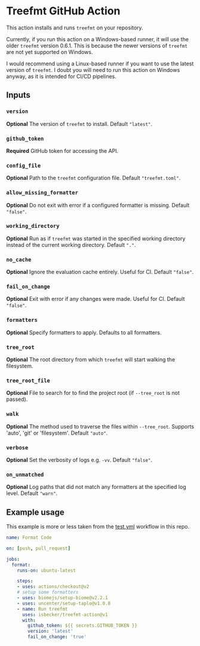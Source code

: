 # Treefmt GitHub Action

This action installs and runs `treefmt` on your repository.

Currently, if you run this action on a Windows-based runner, it will use the older `treefmt` version 0.6.1.
This is because the newer versions of `treefmt` are not yet supported on Windows.

I would recommend using a Linux-based runner if you want to use the latest version of `treefmt`.
I doubt you will need to run this action on Windows anyway, as it is intended for CI/CD pipelines.

## Inputs

### `version`

**Optional** The version of `treefmt` to install. Default `"latest"`.

### `github_token`

**Required** GitHub token for accessing the API.

### `config_file`

**Optional** Path to the `treefmt` configuration file. Default `"treefmt.toml"`.

### `allow_missing_formatter`

**Optional** Do not exit with error if a configured formatter is missing. Default `"false"`.

### `working_directory`

**Optional** Run as if `treefmt` was started in the specified working directory instead of the current working directory. Default `"."`.

### `no_cache`

**Optional** Ignore the evaluation cache entirely. Useful for CI. Default `"false"`.

### `fail_on_change`

**Optional** Exit with error if any changes were made. Useful for CI. Default `"false"`.

### `formatters`

**Optional** Specify formatters to apply. Defaults to all formatters.

### `tree_root`

**Optional** The root directory from which `treefmt` will start walking the filesystem.

### `tree_root_file`

**Optional** File to search for to find the project root (if `--tree_root` is not passed).

### `walk`

**Optional** The method used to traverse the files within `--tree_root`. Supports 'auto', 'git' or 'filesystem'. Default `"auto"`.

### `verbose`

**Optional** Set the verbosity of logs e.g. `-vv`. Default `"false"`.

### `on_unmatched`

**Optional** Log paths that did not match any formatters at the specified log level. Default `"warn"`.

## Example usage

This example is more or less taken from the [test.yml](./.github/workflows/test.yml)
workflow in this repo.

```yaml
name: Format Code

on: [push, pull_request]

jobs:
  format:
    runs-on: ubuntu-latest

    steps:
    - uses: actions/checkout@v2
    # setup some formatters
    - uses: biomejs/setup-biome@v2.2.1
    - uses: uncenter/setup-taplo@v1.0.8
    - name: Run treefmt
      uses: isbecker/treefmt-action@v1
      with:
        github_token: ${{ secrets.GITHUB_TOKEN }}
        version: 'latest'
        fail_on_change: 'true'
